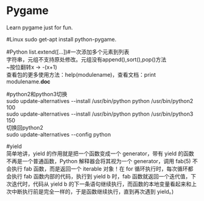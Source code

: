 # Pygame
Learn pygame just for fun.

#Linux
sudo get-apt install python-pygame.

#Python
list.extend([...])#一次添加多个元素到列表  
字符串，元组不支持原处修改。元组没有append(),sort(),pop()方法  
~按位翻转x -> -(x+1)  
查看包的更多使用方法：help(modulename)，查看文档：print modulename.__doc__  

#python2和python3切换  
sudo update-alternatives --install /usr/bin/python python /usr/bin/python2 100  
sudo update-alternatives --install /usr/bin/python python /usr/bin/python3 150  
切换回python2  
sudo update-alternatives --config python  

#yield  
简单地讲，yield 的作用就是把一个函数变成一个 generator，带有 yield 的函数不再是一个普通函数，Python 解释器会将其视为一个 generator，调用 fab(5) 不会执行 fab 函数，而是返回一个 iterable 对象！在 for 循环执行时，每次循环都会执行 fab 函数内部的代码，执行到 yield b 时，fab 函数就返回一个迭代值，下次迭代时，代码从 yield b 的下一条语句继续执行，而函数的本地变量看起来和上次中断执行前是完全一样的，于是函数继续执行，直到再次遇到 yield。)  
